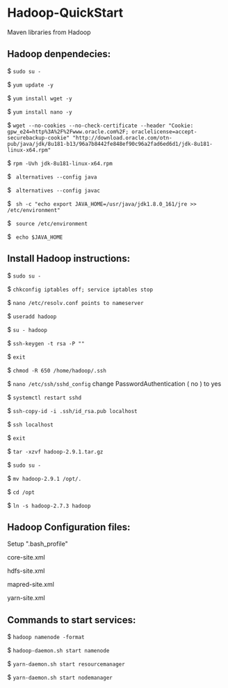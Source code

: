 # Hadoop-QuickStart

Maven libraries from Hadoop

## Hadoop denpendecies:

$ `sudo su -`

$ `yum update -y`

$ `yum install wget -y`

$ `yum install nano -y`

$ `wget --no-cookies --no-check-certificate --header "Cookie: gpw_e24=http%3A%2F%2Fwww.oracle.com%2F; oraclelicense=accept-securebackup-cookie" "http://download.oracle.com/otn-pub/java/jdk/8u181-b13/96a7b8442fe848ef90c96a2fad6ed6d1/jdk-8u181-linux-x64.rpm"
`

$ `rpm -Uvh jdk-8u181-linux-x64.rpm`

$ ` alternatives --config java`

$ ` alternatives --config javac`

$ ` sh -c "echo export JAVA_HOME=/usr/java/jdk1.8.0_161/jre >> /etc/environment"`

$ ` source /etc/environment`

$ ` echo $JAVA_HOME`

## Install Hadoop instructions:

$ `sudo su -`

$ `chkconfig iptables off; service iptables stop`

$ `nano /etc/resolv.conf points to nameserver`

$ `useradd hadoop`

$ `su - hadoop`

$ `ssh-keygen -t rsa -P ""`

$ `exit`

$ `chmod -R 650 /home/hadoop/.ssh`

$ `nano /etc/ssh/sshd_config` change PasswordAuthentication ( no ) to yes

$ `systemctl restart sshd`

$ `ssh-copy-id -i .ssh/id_rsa.pub localhost`

$ `ssh localhost`

$ `exit`

$ `tar -xzvf hadoop-2.9.1.tar.gz `

$ `sudo su -`

$ `mv hadoop-2.9.1 /opt/.`

$ `cd /opt`

$ `ln -s hadoop-2.7.3 hadoop`

## Hadoop Configuration files:

  Setup ".bash_profile"

  core-site.xml

  hdfs-site.xml

  mapred-site.xml

  yarn-site.xml

## Commands to start services:

$ `hadoop namenode -format`

$ `hadoop-daemon.sh start namenode`

$ `yarn-daemon.sh start resourcemanager`

$ `yarn-daemon.sh start nodemanager`
